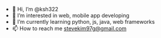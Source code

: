 - 👋 Hi, I’m @ksh322
- 👀 I’m interested in web, mobile app developing
- 🌱 I’m currently learning python, js, java, web frameworks
- 📫 How to reach me stevekim97g@gmail.com

<!---
ksh322/ksh322 is a ✨ special ✨ repository because its `README.md` (this file) appears on your GitHub profile.
You can click the Preview link to take a look at your changes.
--->
